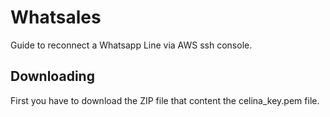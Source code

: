 # Whatsales
Guide to reconnect a Whatsapp Line via AWS ssh console.
## Downloading 
First you have to download the ZIP file that content the celina_key.pem file.
